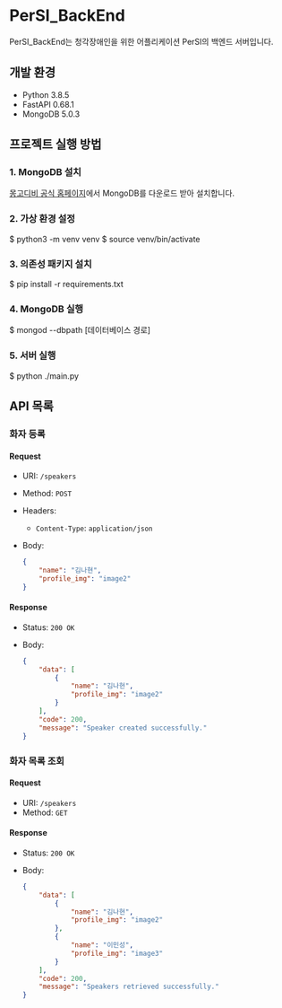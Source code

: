 # PerSI_BackEnd

PerSI_BackEnd는 청각장애인을 위한 어플리케이션 PerSI의 백엔드 서버입니다.

## 개발 환경

- Python 3.8.5
- FastAPI 0.68.1
- MongoDB 5.0.3

## 프로젝트 실행 방법

### 1. MongoDB 설치

[몽고디비 공식 홈페이지](https://www.mongodb.com/)에서 MongoDB를 다운로드 받아 설치합니다.

### 2. 가상 환경 설정

$ python3 -m venv venv
$ source venv/bin/activate

### 3. 의존성 패키지 설치

$ pip install -r requirements.txt

### 4. MongoDB 실행

$ mongod --dbpath [데이터베이스 경로]

### 5. 서버 실행

$ python ./main.py

## API 목록

### 화자 등록

#### Request

- URI: `/speakers`
- Method: `POST`
- Headers:
    - `Content-Type`: `application/json`
- Body:

    ```json
    {
        "name": "김나현",
        "profile_img": "image2"
    }
    ```

#### Response

- Status: `200 OK`
- Body:

    ```json
    {
        "data": [
            {
                "name": "김나현",
                "profile_img": "image2"
            }
        ],
        "code": 200,
        "message": "Speaker created successfully."
    }
    ```

### 화자 목록 조회

#### Request

- URI: `/speakers`
- Method: `GET`

#### Response

- Status: `200 OK`
- Body:

    ```json
    {
        "data": [
            {
                "name": "김나현",
                "profile_img": "image2"
            },
            {
                "name": "이민성",
                "profile_img": "image3"
            }
        ],
        "code": 200,
        "message": "Speakers retrieved successfully."
    }
    ```

                   
